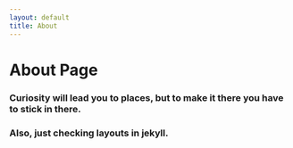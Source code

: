 ```yaml
---
layout: default
title: About
---
```

# About Page 

### Curiosity will lead you to places, but to make it there you have to stick in there. 

### Also, just checking layouts in jekyll. 